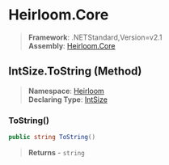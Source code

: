 # Heirloom.Core

> **Framework**: .NETStandard,Version=v2.1  
> **Assembly**: [Heirloom.Core][0]

## IntSize.ToString (Method)

> **Namespace**: [Heirloom][0]  
> **Declaring Type**: [IntSize][1]

### ToString()

```cs
public string ToString()
```

> **Returns** - `string`

[0]: ../../../Heirloom.Core.md
[1]: ../IntSize.md
